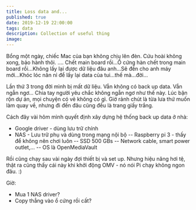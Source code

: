 ```yaml
---
title: Loss data and...
published: true
date: 2019-12-19 22:00:00
tags: data
description: Collection of useful thing
image:
---
```


Bổng một ngày, chiếc Mac của bạn không chịu lên đèn. Cứu hoài không xong, bảo hành thôi.
.... Chết main board rồi...Ổ cứng hàn chết trong main board rồi...Không lấy lại được dữ liệu đâu anh...Sẽ đền cho anh máy mới...Khóc lóc năn nỉ để lấy lại data của tui...thế mà...đời...

Lần thứ 3 trong đời mình bị mất dữ liệu. Vẫn không có back up data. Vẫn ngẫn ngơ... Chia tay người yêu chắc không ngẫn ngơ như thế này. Lúc bận rộn dự án, mọi chuyện có vẻ không có gì. Giờ rảnh chút là từa lưa thứ muốn làm quay về, nhưng đi đến đâu cũng đều là trang giấy trắng.

Cách đây vài hôm mình quyết định xây dựng hệ thống back up data ở nhà:
- Google driver - dùng lưu trữ chính
- NAS - Lưu trữ phụ và dùng trong mạng nội bộ
-- Raspberry pi 3 - thấy để không nên chơi luôn
-- SSD 500 GBs
-- Network cable, smart power outlet,...
-- OS là OpenMediaVault

Rồi cũng chạy sau vài ngày đợi thiết bị và set up. Nhưng hiệu năng hơi tệ, thật ra cũng thấy cái này khi khởi động OMV - nó nói Pi chạy không ngon đâu. :)

Giờ:
- Mua 1 NAS driver?
- Copy thẳng vào ổ cứng rồi cất?